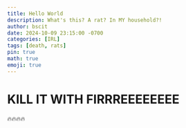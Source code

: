 ```yaml
---
title: Hello World
description: What's this? A rat? In MY household?!
author: bscit
date: 2024-10-09 23:15:00 -0700
categories: [IRL]
tags: [death, rats]
pin: true
math: true
emoji: true
---
```


# KILL IT WITH FIRRREEEEEEEE
:fire::fire::fire::fire:
